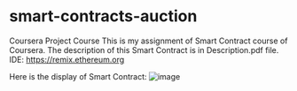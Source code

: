 # smart-contracts-auction
Coursera Project Course
This is my assignment of Smart Contract course of Coursera.
The description of this Smart Contract is in Description.pdf file.
IDE: https://remix.ethereum.org

Here is the display of Smart Contract:
![image](https://user-images.githubusercontent.com/22559667/115744253-9a218800-a3bc-11eb-8d1b-e06580cdced4.png)
